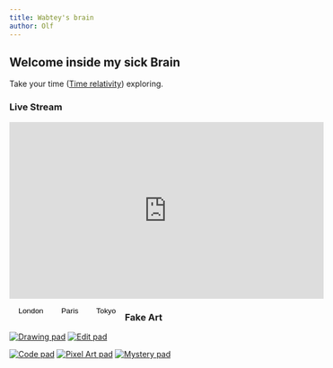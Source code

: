 ```yaml
---
title: Wabtey's brain
author: Olf
---
```


<style>
/*
Style the buttons that are used to open the tab content
*/
.tab button {
  background-color: inherit;
  float: left;
  border: none;
  outline: none;
  cursor: pointer;
  padding: 14px 16px;
  transition: 0.3s;
}

/*
Change background color of buttons on hover
*/
.tab button:hover {
  background-color: #ddd;
}

/*
Create an active/current tablink class
*/
.tab button.active {
  background-color: #ccc;
}

/*
Style the tab content
*/
.tabcontent {
  display: none;
  padding: 6px 12px;
  border: 1px solid #ccc;
  border-top: none;
}
</style>

<script>
function openCity(evt, cityName) {
  var i, tabcontent, tablinks;
  tabcontent = document.getElementsByClassName("tabcontent");
  for (i = 0; i < tabcontent.length; i++) {
    tabcontent[i].style.display = "none";
  }
  tablinks = document.getElementsByClassName("tablinks");
  for (i = 0; i < tablinks.length; i++) {
    tablinks[i].className = tablinks[i].className.replace(" active", "");
  }
  document.getElementById(cityName).style.display = "block";
  evt.currentTarget.className += " active";
}

// Get the element with id="defaultOpen" and click on it
document.getElementById("defaultOpen").click();
</script>

## Welcome inside my sick Brain

Take your time ([Time relativity](https://en.wikipedia.org/wiki/Theory_of_relativity)) exploring.

### Live Stream

<iframe width="560" height="315" src="https://www.youtube.com/embed/M5qiXRKrXBc" title="YouTube video player" frameborder="0" allow="accelerometer; autoplay; clipboard-write; encrypted-media; gyroscope; picture-in-picture" allowfullscreen></iframe>

 <!-- Tab links -->
<div class="tab">
  <button class="tablinks" onclick="openCity(event, 'London')">London</button>
  <button class="tablinks" onclick="openCity(event, 'Paris')">Paris</button>
  <button class="tablinks" onclick="openCity(event, 'Tokyo')">Tokyo</button>
</div>

<!-- Tab content -->
<div id="London" class="tabcontent">
  <h3>London</h3>
  <p>London is the capital city of England.</p>
</div>

<div id="Paris" class="tabcontent">
  <h3>Paris</h3>
  <p>Paris is the capital of France.</p>
</div>

<div id="Tokyo" class="tabcontent">
  <h3>Tokyo</h3>
  <p>Tokyo is the capital of Japan.</p>
</div>

### Fake Art

[![Drawing pad][1]][2]
[![Edit pad][3]][4]

[![Code pad][5]][6]
[![Pixel Art pad][7]][8]
[![Mystery pad][9]][10]

[1]:  https://user-images.githubusercontent.com/73140258/180214756-c8391d73-da8a-48bb-ae6b-b9ae5f8dcda6.png
[2]:  https://wabtey.github.io/Draw_Experiment/Draw "Danger Zone"
[3]:  https://user-images.githubusercontent.com/73140258/179639651-6ca67660-110d-4319-a36e-91632a15d096.png
[4]:  https://wabtey.github.io/EDIT/Edit "Do you mind be a viewer ?"
[5]:  https://user-images.githubusercontent.com/73140258/179639657-ad0df4d8-4844-4e22-a888-d025db2b7231.png
[6]:  https://wabtey.github.io/code "That's where I fake my way out"
[7]:  https://user-images.githubusercontent.com/73140258/179639645-61153ce7-00df-401d-82ff-bbf6c7698593.png
[8]:  https://wabtey.github.io/video-game-dev "The first step of ... kind of artist"
[9]:  https://user-images.githubusercontent.com/73140258/179639637-39cd1b27-807c-4c99-81fa-1fcd0acbb6ff.png
[10]: https://wabtey.github.io "Mystery pad"
